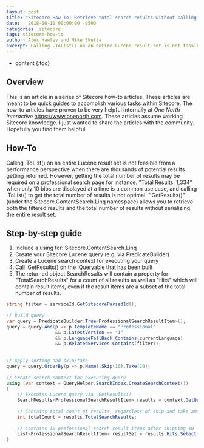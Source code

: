 ```yaml
---
layout: post
title: "Sitecore How-To: Retrieve total search results without calling .ToList() in Sitecore"
date:   2018-10-10 00:00:00 -0500
categories: sitecore
tags: sitecore-how-to
author: Alex Hawley and Mike Skutta
excerpt: Calling .ToList() on an entire Lucene result set is not feasible from a performance perspective when there are thousands of potential results getting returned. However, getting the total number of results may be required on a professional search page for instance. "Total Results = 1,334" when only 10 bios are displayed at a time is a common use case, and calling .ToList() to get the total number of results is not optimal. ".GetResults()" (under the Sitecore.ContentSearch.Linq namespace) allows you to retrieve both the filtered results and the total number of results without serializing the entire result set.
---
```


* content
{:toc}

## Overview

This is an article in a series of Sitecore how-to articles. These articles are meant to be quick guides to accomplish various tasks within Sitecore. The how-to articles have proven to be very helpful internally at *One North Interactive* https://www.onenorth.com.  These articles assume working Sitecore knowledge. I just wanted to share the articles with the community. Hopefully you find them helpful.

## How-To

Calling .ToList() on an entire Lucene result set is not feasible from a performance perspective when there are thousands of potential results getting returned. However, getting the total number of results may be required on a professional search page for instance. "Total Results: 1,334" when only 10 bios are displayed at a time is a common use case, and calling .ToList() to get the total number of results is not optimal. ".GetResults()" (under the Sitecore.ContentSearch.Linq namespace) allows you to retrieve both the filtered results and the total number of results without serializing the entire result set.

## Step-by-step guide

1. Include a using for: Sitecore.ContentSearch.Linq
1. Create your Sitecore Lucene query (e.g. via PredicateBuilder)
1. Create a Lucene search context for executing your query
1. Call .GetResults() on the IQueryable<T> that has been built
1. The returned object SearchResults<T> will contain a property for "TotalSearchResults" for a count of all results as well as "Hits" which will contain result items, even if the result items are a subset of the total number of results.

```c#
string filter = serviceId.GetSitecoreParsedId();
 
// Build query
var query = PredicateBuilder.True<ProfessionalSearchResultItem>();
query = query.And(p => p.TemplateName == "Professional"
                  && p.LatestVersion == "1"
                  && p.LanguageFallBack.Contains(currentLanguage)
                  && p.RelatedServices.Contains(filter));
 
 
// Apply sorting and skip/take
query = query.OrderBy(p => p.Name).Skip(10).Take(10);
 
// Create search context for executing query
using (var context = QueryHelper.SearchIndex.CreateSearchContext())
{
    // Executes Lucene query via .GetResults()
    SearchResults<ProfessionalSearchResultItem> results = context.GetQueryable<ProfessionalSearchResultItem>().Where(query).GetResults();
     
    // Contains total count of results, regardless of skip and take amounts
    int totalCount = results.TotalSearchResults;
     
    // Contains 10 professional search result items after skipping 10
    List<ProfessionalSearchResultItem> resultSet = results.Hits.Select(p => p.Document).ToList();
}
```